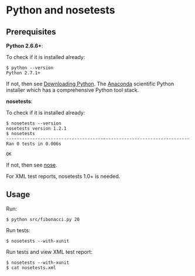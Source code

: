 Python and nosetests
====================

Prerequisites
-------------

**Python 2.6.6+**:

To check if it is installed already:

```
$ python --version
Python 2.7.1+
```

If not, then see [Downloading Python](http://wiki.python.org/moin/BeginnersGuide/Download). The [Anaconda](http://continuum.io/anacondace.html) scientific Python installer which has a comprehensive Python tool stack.

**nosetests**:

To check if it is installed already:

```
$ nosetests --version
nosetests version 1.2.1
$ nosetests
----------------------------------------------------------------------
Ran 0 tests in 0.006s

OK
```
 
If not, then see [nose](http://nose.readthedocs.org).

For XML test reports, nosetests 1.0+ is needed.

Usage
-----

Run:

```
$ python src/fibonacci.py 20
```

Run tests:

```
$ nosetests --with-xunit
```

Run tests and view XML test report:

```
$ nosetests --with-xunit
$ cat nosetests.xml
```
